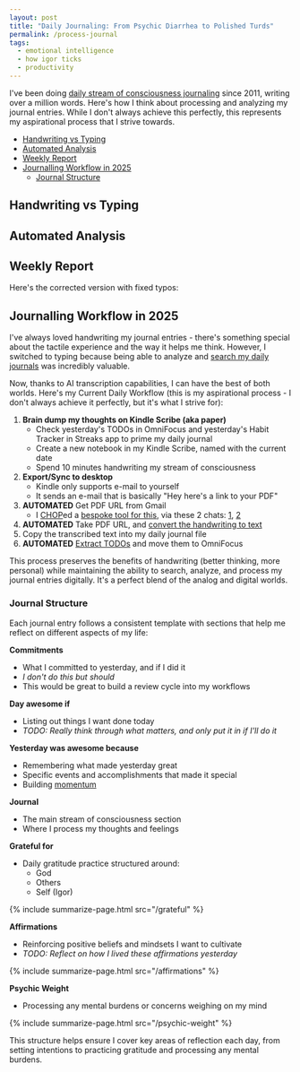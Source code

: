```yaml
---
layout: post
title: "Daily Journaling: From Psychic Diarrhea to Polished Turds"
permalink: /process-journal
tags:
  - emotional intelligence
  - how igor ticks
  - productivity
---
```


I've been doing [daily stream of consciousness journaling](/emotional-health#daily-stream-of-consciousness-journaling) since 2011, writing over a million words. Here's how I think about processing and analyzing my journal entries. While I don't always achieve this perfectly, this represents my aspirational process that I strive towards.

<!-- prettier-ignore-start -->
<!-- vim-markdown-toc-start -->

- [Handwriting vs Typing](#handwriting-vs-typing)
- [Automated Analysis](#automated-analysis)
- [Weekly Report](#weekly-report)
- [Journalling Workflow in 2025](#journalling-workflow-in-2025)
  - [Journal Structure](#journal-structure)

<!-- vim-markdown-toc-end -->
<!-- prettier-ignore-end -->

## Handwriting vs Typing

## Automated Analysis

## Weekly Report

Here's the corrected version with fixed typos:

## Journalling Workflow in 2025

I've always loved handwriting my journal entries - there's something special about the tactile experience and the way it helps me think. However, I switched to typing because being able to analyze and [search my daily journals](https://github.com/idvorkin/nlp/blob/cbc8dd8094b3d4e3a7331846538e5e945745baef/life.py#L337) was incredibly valuable.

Now, thanks to AI transcription capabilities, I can have the best of both worlds. Here's my Current Daily Workflow (this is my aspirational process - I don't always achieve it perfectly, but it's what I strive for):

1. **Brain dump my thoughts on Kindle Scribe (aka paper)**
   - Check yesterday's TODOs in OmniFocus and yesterday's Habit Tracker in Streaks app to prime my daily journal
   - Create a new notebook in my Kindle Scribe, named with the current date
   - Spend 10 minutes handwriting my stream of consciousness
2. **Export/Sync to desktop**
   - Kindle only supports e-mail to yourself
   - It sends an e-mail that is basically "Hey here's a link to your PDF"
3. **AUTOMATED** Get PDF URL from Gmail
   - I [CHOP](/chop)ed a [bespoke tool for this](https://github.com/idvorkin/settings/blob/db1ca0310d79c9db8b3cc7092cb14904a560eb6d/py/gmail_reader.py?plain=1#L813), via these 2 chats: [1](https://github.com/idvorkin/Settings/blob/db1ca0310d79c9db8b3cc7092cb14904a560eb6d/zz-chop-logs/2025-03-02_09-47-building-a-python-gmail-reader-app.md), [2](https://github.com/idvorkin/Settings/blob/db1ca0310d79c9db8b3cc7092cb14904a560eb6d/zz-chop-logs/2025-03-02_10-37-gmail-app-development-discussion.md)
4. **AUTOMATED** Take PDF URL, and [convert the handwriting to text](https://github.com/idvorkin/nlp/blob/cbc8dd8094b3d4e3a7331846538e5e945745baef/journal.py#L34)
5. Copy the transcribed text into my daily journal file
6. **AUTOMATED** [Extract TODOs](https://github.com/idvorkin/settings/blob/6ce73103b714e5b08ba19dc19856fc5a8ea549fc/py/todo_to_omnifocus.py?plain=1#L28) and move them to OmniFocus

This process preserves the benefits of handwriting (better thinking, more personal) while maintaining the ability to search, analyze, and process my journal entries digitally. It's a perfect blend of the analog and digital worlds.

### Journal Structure

Each journal entry follows a consistent template with sections that help me reflect on different aspects of my life:

**Commitments**

- What I committed to yesterday, and if I did it
- _I don't do this but should_
- This would be great to build a review cycle into my workflows

**Day awesome if**

- Listing out things I want done today
- _TODO: Really think through what matters, and only put it in if I'll do it_

**Yesterday was awesome because**

- Remembering what made yesterday great
- Specific events and accomplishments that made it special
- Building [momentum](/be-proactive)

**Journal**

- The main stream of consciousness section
- Where I process my thoughts and feelings

**Grateful for**

- Daily gratitude practice structured around:
  - God
  - Others
  - Self (Igor)

{% include summarize-page.html src="/grateful" %}

**Affirmations**

- Reinforcing positive beliefs and mindsets I want to cultivate
- _TODO: Reflect on how I lived these affirmations yesterday_

{% include summarize-page.html src="/affirmations" %}

**Psychic Weight**

- Processing any mental burdens or concerns weighing on my mind

{% include summarize-page.html src="/psychic-weight" %}

This structure helps ensure I cover key areas of reflection each day, from setting intentions to practicing gratitude and processing any mental burdens.
